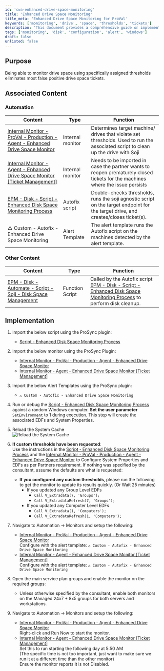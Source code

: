 ```yaml
---
id: 'cwa-enhanced-drive-space-monitoring'
title: 'Enhanced Drive Space Monitoring'
title_meta: 'Enhanced Drive Space Monitoring for ProVal'
keywords: ['monitoring', 'drive', 'space', 'thresholds', 'tickets']
description: 'This document provides a comprehensive guide on implementing enhanced drive space monitoring using specific thresholds to reduce false positive drive space tickets in ProVal. It includes associated content, implementation steps, and configuration details for monitors and alert templates.'
tags: ['monitoring', 'disk', 'configuration', 'alert', 'windows']
draft: false
unlisted: false
---
```

## Purpose

Being able to monitor drive space using specifically assigned thresholds eliminates most false positive drive space tickets.

## Associated Content

### Automation

| Content                                                                                                                                          | Type            | Function                                                                                                                                                                    |
|--------------------------------------------------------------------------------------------------------------------------------------------------|-----------------|----------------------------------------------------------------------------------------------------------------------------------------------------------------------------|
| [Internal Monitor - ProVal - Production - Agent - Enhanced Drive Space Monitor](https://proval.itglue.com/DOC-5078775-12182106)              | Internal monitor | Determines target machine/ drives that violate set thresholds. Used to run the associated script to clean up the drive with Soji                                        |
| [Internal Monitor - Agent - Enhanced Drive Space Monitor [Ticket Management]](https://proval.itglue.com/DOC-5078775-14608610)                  | Internal monitor | Needs to be imported in case the partner wants to reopen prematurely closed tickets for the machines where the issue persists                                          |
| [EPM - Disk - Script - Enhanced Disk Space Monitoring Process](https://proval.itglue.com/DOC-5078775-12033151)                                | Autofix script   | Double-checks thresholds, runs the soji agnostic script on the target endpoint for the target drive, and creates/closes ticket(s).                                      |
| △ Custom - Autofix - Enhanced Drive Space Monitoring                                                                                           | Alert Template   | The alert template runs the Autofix script on the machines detected by the alert template.                                                                                |

### Other Content

| Content                                                                                                                                          | Type            | Function                                                                                                                                                                    |
|--------------------------------------------------------------------------------------------------------------------------------------------------|-----------------|----------------------------------------------------------------------------------------------------------------------------------------------------------------------------|
| [EPM - Disk - Automate - Script - Soji - Disk Space Management](https://proval.itglue.com/DOC-5078775-11073740)                              | Function Script  | Called by the Autofix script [EPM - Disk - Script - Enhanced Disk Space Monitoring Process](https://proval.itglue.com/DOC-5078775-12033151) to perform disk cleanup. |

## Implementation

1. Import the below script using the ProSync plugin:
   - [Script - Enhanced Disk Space Monitoring Process](https://proval.itglue.com/DOC-5078775-12033151)

2. Import the below monitor using the ProSync Plugin:
   - [Internal Monitor - ProVal - Production - Agent - Enhanced Drive Space Monitor](https://proval.itglue.com/DOC-5078775-12182106)
   - [Internal Monitor - Agent - Enhanced Drive Space Monitor [Ticket Management]](https://proval.itglue.com/DOC-5078775-14608610)

3. Import the below Alert Templates using the ProSync plugin:
   - `△ Custom - Autofix - Enhanced Drive Space Monitoring`

4. Run or debug the [Script - Enhanced Disk Space Monitoring Process](https://proval.itglue.com/DOC-5078775-12033151) against a random Windows computer. **Set the user parameter** `SetEnvironment` to 1 during execution. This step will create the associated EDFs and System Properties.

5. Reload the System Cache  
   ![Reload the System Cache](https://proval.itglue.com/5078775/docs/14876168/images/21622864)

6. **If custom thresholds have been requested**:  
   Use the instructions in the [Script - Enhanced Disk Space Monitoring Process](https://proval.itglue.com/DOC-5078775-12033151) and the [Internal Monitor - ProVal - Production - Agent - Enhanced Drive Space Monitor](https://proval.itglue.com/DOC-5078775-12182106) to Configure System Properties and EDFs as per Partners requirement. If nothing was specified by the consultant, assume the defaults are what is requested:
   - **If you configured any custom thresholds**, please run the following to get the monitor to update its results quickly. (Or Wait 25 minutes)
     - If you updated any Group Level EDFs
       - `Call V_Extradata(7, 'Groups');`
       - `Call V_ExtradataRefresh(7, 'Groups');`
     - If you updated any Computer Level EDFs
       - `Call V_Extradata(1, 'Computers');`
       - `Call V_ExtradataRefresh(1, 'Computers');`

7. Navigate to Automation -> Monitors and setup the following:
   - [Internal Monitor - ProVal - Production - Agent - Enhanced Drive Space Monitor](https://proval.itglue.com/DOC-5078775-12182106)  
     Configure with the alert template: `△ Custom - Autofix - Enhanced Drive Space Monitoring`
   - [Internal Monitor - Agent - Enhanced Drive Space Monitor [Ticket Management]](https://proval.itglue.com/DOC-5078775-14608610)  
     Configure with the alert template: `△ Custom - Autofix - Enhanced Drive Space Monitoring`

8. Open the main service plan groups and enable the monitor on the required groups:
   - Unless otherwise specified by the consultant, enable both monitors on the Managed 24x7 + 8x5 groups for both servers and workstations.

9. Navigate to Automation -> Monitors and setup the following:
   - [Internal Monitor - ProVal - Production - Agent - Enhanced Drive Space Monitor](https://proval.itglue.com/DOC-5078775-12182106)  
     Right-click and Run Now to start the monitor.
   - [Internal Monitor - Agent - Enhanced Drive Space Monitor [Ticket Management]](https://proval.itglue.com/DOC-5078775-14608610)  
     Set this to run starting the following day at 5:50 AM  
     (The specific time is not too important, just want to make sure we run it at a different time than the other monitor)  
     Ensure the monitor reports it is not Disabled.

